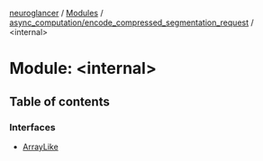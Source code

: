 [neuroglancer](../README.md) / [Modules](../modules.md) / [async\_computation/encode\_compressed\_segmentation\_request](async_computation_encode_compressed_segmentation_request.md) / <internal\>

# Module: <internal\>

## Table of contents

### Interfaces

- [ArrayLike](../interfaces/async_computation_encode_compressed_segmentation_request._internal_.ArrayLike.md)
